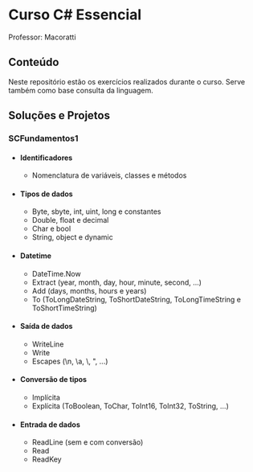 # Curso C# Essencial
Professor: Macoratti

## Conteúdo
Neste repositório estão os exercícios realizados durante o curso. Serve também como base consulta da linguagem.

## Soluções e Projetos

### SCFundamentos1
- #### Identificadores
  - Nomenclatura de variáveis, classes e métodos
- #### Tipos de dados
  - Byte, sbyte, int, uint, long e constantes
  - Double, float e decimal
  - Char e bool
  - String, object e dynamic
- #### Datetime
  - DateTime.Now
  - Extract (year, month, day, hour, minute, second, ...)
  - Add (days, months, hours e years)
  - To (ToLongDateString, ToShortDateString, ToLongTimeString e ToShortTimeString)
- #### Saída de dados
  - WriteLine
  - Write
  - Escapes (\n, \a, \\, \", ...)
- #### Conversão de tipos
  - Implícita
  - Explícita (ToBoolean, ToChar, ToInt16, ToInt32, ToString, ...) 
- #### Entrada de dados
  - ReadLine (sem e com conversão)
  - Read
  - ReadKey


